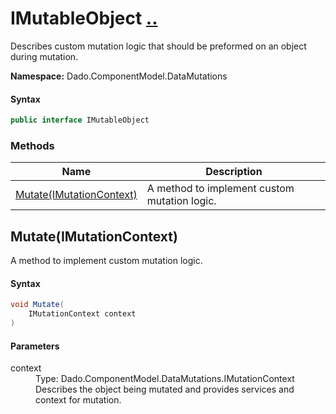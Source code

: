 # IMutableObject [..](README.md#documentation-index 'Documentation Index')

Describes custom mutation logic that should be preformed on an object during mutation.

**Namespace:** Dado.ComponentModel.DataMutations

#### Syntax

```csharp
public interface IMutableObject
```

### Methods

| Name | Description |
| ---- | ----------- |
| [Mutate(IMutationContext)](#MutateIMutationContext) | A method to implement custom mutation logic. |


<a name='MutateIMutationContext'></a>
## Mutate(IMutationContext)

A method to implement custom mutation logic.

#### Syntax

```csharp
void Mutate(
	IMutationContext context
)
```

#### Parameters

<dl>
	<dt>context</dt>
	<dd>Type: Dado.ComponentModel.DataMutations.IMutationContext<br />Describes the object being mutated and provides services and context for mutation.</dd>
</dl>
